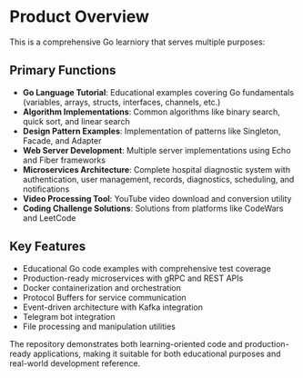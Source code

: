 # Product Overview

This is a comprehensive Go learniory that serves multiple purposes:

## Primary Functions
- **Go Language Tutorial**: Educational examples covering Go fundamentals (variables, arrays, structs, interfaces, channels, etc.)
- **Algorithm Implementations**: Common algorithms like binary search, quick sort, and linear search
- **Design Pattern Examples**: Implementation of patterns like Singleton, Facade, and Adapter
- **Web Server Development**: Multiple server implementations using Echo and Fiber frameworks
- **Microservices Architecture**: Complete hospital diagnostic system with authentication, user management, records, diagnostics, scheduling, and notifications
- **Video Processing Tool**: YouTube video download and conversion utility
- **Coding Challenge Solutions**: Solutions from platforms like CodeWars and LeetCode

## Key Features
- Educational Go code examples with comprehensive test coverage
- Production-ready microservices with gRPC and REST APIs
- Docker containerization and orchestration
- Protocol Buffers for service communication
- Event-driven architecture with Kafka integration
- Telegram bot integration
- File processing and manipulation utilities

The repository demonstrates both learning-oriented code and production-ready applications, making it suitable for both educational purposes and real-world development reference.
